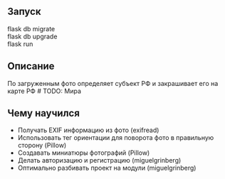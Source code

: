 ## Запуск
flask db migrate \
flask db upgrade \
flask run

## Описание
По загруженным фото определяет субъект РФ и закрашивает его на карте РФ # TODO: Мира

## Чему научился
* Получать EXIF информацию из фото (exifread)
* Использовать тег ориентации для поворота фото в правильную сторону (Pillow)
* Создавать миниатюры фотографий (Pillow)
* Делать авторизацию и регистрацию (miguelgrinberg)
* Оптимально разбивать проект на модули (miguelgrinberg)

